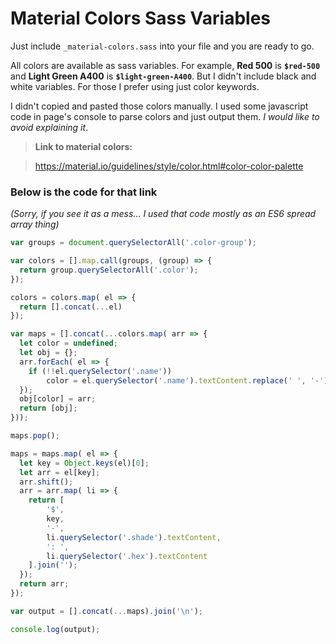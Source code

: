 # Material Colors Sass Variables

Just include `_material-colors.sass` into your file and you are ready to go.

All colors are available as sass variables. For example, **Red 500** is **`$red-500`** and **Light Green A400** is **`$light-green-A400`**. But I didn't include black and white variables. For those I prefer using just color keywords.

I didn't copied and pasted those colors manually. I used some javascript code in page's console to parse colors and just output them. *I would like to avoid explaining it*.

> **Link to material colors:**

> https://material.io/guidelines/style/color.html#color-color-palette

### Below is the code for that link
*(Sorry, if you see it as a mess... I used that code mostly as an ES6 spread array thing)*
```javascript
var groups = document.querySelectorAll('.color-group');

var colors = [].map.call(groups, (group) => {
  return group.querySelectorAll('.color');
});

colors = colors.map( el => { 
  return [].concat(...el) 
});

var maps = [].concat(...colors.map( arr => {
  let color = undefined;
  let obj = {};
  arr.forEach( el => {
    if (!!el.querySelector('.name'))
		color = el.querySelector('.name').textContent.replace(' ', '-').toLowerCase();
  });
  obj[color] = arr;
  return [obj];
}));

maps.pop();

maps = maps.map( el => {
  let key = Object.keys(el)[0];
  let arr = el[key];
  arr.shift();
  arr = arr.map( li => {
    return [
		'$', 
		key, 
		'-', 
		li.querySelector('.shade').textContent, 
		': ', 
		li.querySelector('.hex').textContent
	].join('');
  });
  return arr;
});

var output = [].concat(...maps).join('\n');

console.log(output);
```

